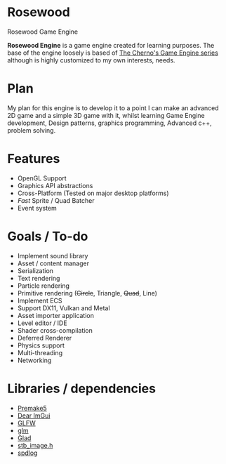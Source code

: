 # Rosewood
Rosewood Game Engine

**Rosewood Engine** is a game engine created for learning purposes. The base of the engine loosely is based of [The Cherno's Game Engine series](https://www.youtube.com/watch?v=JxIZbV_XjAs&list=PLlrATfBNZ98dC-V-N3m0Go4deliWHPFwT) although is highly customized to my own interests, needs.

# Plan
My plan for this engine is to develop it to a point I can make an advanced 2D game and a simple 3D game with it, whilst learning Game Engine development, Design patterns, graphics programming, Advanced c++, problem solving.

# Features
* OpenGL Support
* Graphics API abstractions
* Cross-Platform (Tested on major desktop platforms)
* *Fast* Sprite / Quad Batcher
* Event system

# Goals / To-do
* Implement sound library
* Asset / content manager
* Serialization
* Text rendering
* Particle rendering
* Primitive rendering (~~Circle~~, Triangle, ~~Quad~~, Line)
* Implement ECS
* Support DX11, Vulkan and Metal
* Asset importer application
* Level editor / IDE
* Shader cross-compilation
* Deferred Renderer
* Physics support
* Multi-threading
* Networking

# Libraries / dependencies
* [Premake5](https://github.com/premake/premake-core)
* [Dear ImGui](https://github.com/ocornut/imgui)
* [GLFW](https://github.com/glfw/glfw)
* [glm](https://github.com/g-truc/glm)
* [Glad](https://glad.dav1d.de/)
* [stb_image.h](https://github.com/nothings/stb/blob/master/stb_image.h)
* [spdlog](https://github.com/gabime/spdlog)
